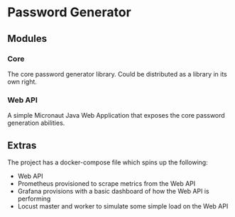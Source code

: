 # Password Generator

## Modules

### Core

The core password generator library. Could be distributed as a library in its own right.

### Web API

A simple Micronaut Java Web Application that exposes the core password generation abilities.

## Extras

The project has a docker-compose file which spins up the following:
 * Web API
 * Prometheus provisioned to scrape metrics from the Web API
 * Grafana provisions with a basic dashboard of how the Web API is performing
 * Locust master and worker to simulate some simple load on the Web API
